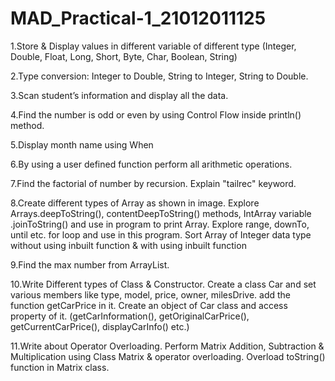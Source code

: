 # MAD_Practical-1_21012011125
1.Store & Display values in different variable of different type (Integer, Double, Float, Long, Short, Byte, Char, Boolean, String)

2.Type conversion: Integer to Double, String to Integer, String to Double.

3.Scan student’s information and display all the data.

4.Find the number is odd or even by using Control Flow inside println() method.

5.Display month name using When

6.By using a user defined function perform all arithmetic operations.

7.Find the factorial of number by recursion. Explain "tailrec" keyword.

8.Create different types of Array as shown in image. Explore Arrays.deepToString(), contentDeepToString() methods, IntArray variable .joinToString()  and use in program to print Array. Explore range, downTo, until etc. for loop and use in this program. Sort Array of Integer data type without using inbuilt function & with using inbuilt function

9.Find the max number from ArrayList.

10.Write Different types of Class & Constructor. Create a class Car and set various members like type, model, price, owner, milesDrive. add the function getCarPrice in it. Create an object of Car class and access property of it. (getCarInformation(), getOriginalCarPrice(), getCurrentCarPrice(), displayCarInfo() etc.)

11.Write about Operator Overloading. Perform Matrix Addition, Subtraction & Multiplication using Class Matrix & operator overloading. Overload toString() function in Matrix class.


